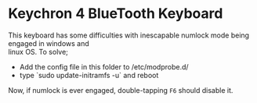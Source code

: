 # Keychron 4 BlueTooth Keyboard

This keyboard has some difficulties with inescapable numlock mode being engaged in windows and <br />
linux OS. To solve;

<ul>
  <li>
    Add the config file in this folder to /etc/modprobe.d/
  </li>
  <li>
    type `sudo update-initramfs -u` and reboot
  </li>
</ul>

Now, if numlock is ever engaged, double-tapping `F6` should disable it.

